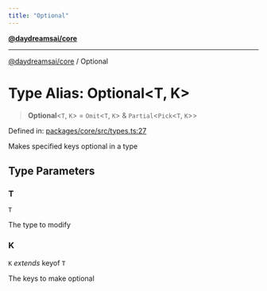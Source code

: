 ```yaml
---
title: "Optional"
---
```


[**@daydreamsai/core**](./api-reference.md)

***

[@daydreamsai/core](./api-reference.md) / Optional

# Type Alias: Optional\<T, K\>

> **Optional**\<`T`, `K`\> = `Omit`\<`T`, `K`\> & `Partial`\<`Pick`\<`T`, `K`\>\>

Defined in: [packages/core/src/types.ts:27](https://github.com/dojoengine/daydreams/blob/bbf75946e0d6d99fbdde4cebb2f8a4e8926724f1/packages/core/src/types.ts#L27)

Makes specified keys optional in a type

## Type Parameters

### T

`T`

The type to modify

### K

`K` *extends* keyof `T`

The keys to make optional

